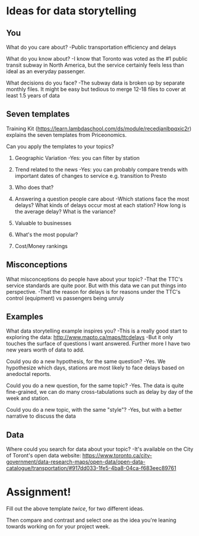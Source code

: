 # Ideas for data storytelling

## You

What do you care about?
-Public transportation efficiency and delays

What do you know about?
-I know that Toronto was voted as the #1 public transit subway in North America, but the service certainly feels less than ideal as an everyday passenger. 

What decisions do you face?
-The subway data is broken up by separate monthly files. It might be easy but tedious to merge 12-18 files to cover at least 1.5 years of data

## Seven templates

Training Kit (https://learn.lambdaschool.com/ds/module/recedjanlbpqxic2r) explains the seven templates from Priceonomics.

Can you apply the templates to your topics? 

1. Geographic Variation
-Yes: you can filter by station

2. Trend related to the news
-Yes: you can probably compare trends with important dates of changes to service e.g. transition to Presto

3. Who does that?


4. Answering a question people care about
-Which stations face the most delays? What kinds of delays occur most at each station? How long is the average delay? What is the variance?

5. Valuable to businesses


6. What's the most popular?


7. Cost/Money rankings


## Misconceptions

What misconceptions do people have about your topic?
-That the TTC's service standards are quite poor. But with this data we can put things into perspective.
-That the reason for delays is for reasons under the TTC's control (equipment) vs passengers being unruly 

## Examples

What data storytelling example inspires you?
-This is a really good start to exploring the data: http://www.mapto.ca/maps/ttcdelays
-But it only touches the surface of questions I want answered. Further more I have two new years worth of data to add.

Could you do a new hypothesis, for the same question?
-Yes. We hypothesize which days, stations are most likely to face delays based on anedoctal reports. 

Could you do a new question, for the same topic?
-Yes. The data is quite fine-grained, we can do many cross-tabulations such as delay by day of the week and station. 

Could you do a new topic, with the same "style"?
-Yes, but with a better narrative to discuss the data 

## Data

Where could you search for data about your topic?
-It's available on the City of Toront's open data website: https://www.toronto.ca/city-government/data-research-maps/open-data/open-data-catalogue/transportation/#917dd033-1fe5-4ba8-04ca-f683eec89761

# Assignment!

Fill out the above template *twice*, for two different ideas.

Then compare and contrast and select one as the idea you're leaning towards
working on for your project week.
